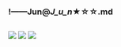 ### !——Jun@_J_u_n_★☆☆.md
![]()

![](https://pbs.twimg.com/media/ECS7JNLU4AAp_nD?format=jpg&name=4096x4096)
![](https://pbs.twimg.com/media/ECS7JOgU0AEv93S?format=jpg&name=4096x4096)
![](https://pbs.twimg.com/media/EBflJTzUIAAIU1g?format=jpg&name=4096x4096)
